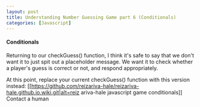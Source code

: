 ```yaml
---
layout: post
title: Understanding Number Guessing Game part 6 (Conditionals)
categories: [Javascript]
---
```

#### Conditionals

Returning to our checkGuess() function, I think it's safe to say that we don't want it to just spit out a placeholder message. We want it to check whether a player's guess is correct or not, and respond appropriately.

At this point, replace your current checkGuess() function with this version instead:
[[https://github.com/reizariva-hale/reizariva-hale.github.io.wiki.git|alt=reiz ariva-hale javascript game conditionals]]
 Contact a human



